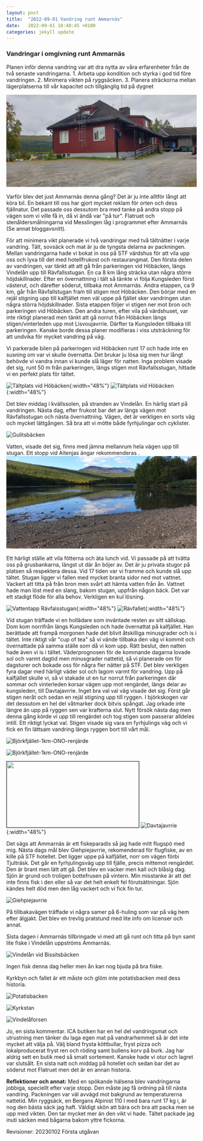 ```yaml
---
layout: post
title:  "2022-09-01 Vandring runt Ammarnäs"
date:   2022-09-01 18:40:45 +0100
categories: jekyll update
---
```

<h3>Vandringar i omgivning runt Ammarnäs</h3>
Planen inför denna vandring var att dra nytta av våra erfarenheter från de två senaste vandringarna. 
1. Arbeta upp kondition och styrka i god tid före vandringen. 
2. Minimera vikten på ryggsäcken.
3. Planera sträckorna mellan lägerplatserna till vår kapacitet och tillgänglig tid på dygnet


![STF Ammarnäs](/img/ammarnäs2022/STF-ammarnäs_20220908_090152.jpg "STF Ammarnäs") 

Varför blev det just Ammarnäs denna gång?
Det är ju inte alltför långt att köra bil. En bekant  till oss har gjort mycket reklam för orten och dess fjällnatur.  Det passade oss dessutom bra med tanke på andra stopp på vägen som vi ville få in, då vi ändå var "på tur". Flatruet och stenåldersmålningarna vid Messlingen låg i programmet efter Ammarnäs (Se annat bloggavsnitt).
 
För att minimera vikt planerade vi två vandringar med två tältnätter i varje vandring. Tält, sovsäck och mat är ju de tyngsta delarna av packningen. Mellan vandringarna hade vi bokat in oss på STF värdshus för att vila upp oss och lyxa till det med hotellfrukost och restaurangmat.
Den första delen av vandringen, var tänkt att att gå från parkeringen vid Höbäcken, längs Vindelån upp till Rävfallsstugan. En ca 8 km lång sträcka utan några större höjdskillnader. Efter en övernattning i tält så tänkte vi följa Kungsleden först västerut, och därefter söderut, tillbaka mot Ammarnäs. Andra etappen, ca 9 km, går från Rävfallstugan fram till stigen mot Höbäcken. Den börjar med en rejäl stigning upp till kalfjället men väl uppe på fjället sker vandringen utan några störra höjdskillnader. Sista etappen följer vi stigen ner mot bron och parkeringen vid Höbäcken.
Den andra turen, efter vila på värdshuset, var inte riktigt planerad men tänkt att gå norrut från Höbäcken längs stigen/vinterleden upp mot Lisvoujavrrie. Därfter ta Kungsleden tillbaka till parkeringen.  Kanske borde dessa planer modifieras i viss utsträckning för att undvika för mycket vandring på väg.

Vi parkerade bilen på parkeringen vid Höbäcken runt 17 och hade inte en susning om var vi skulle övernatta. Det brukar ju lösa sig  men hur långt behövde vi vandra innan vi kunde slå läger för natten. Inga problem visade det sig,  runt 50 m från parkeringen, längs stigen mot Rävfallsstugan, hittade vi en perfekt plats för tältet. 

![Tältplats vid Höbäcken](/img/ammarnäs2022/VindelånTältplVidHöbäcken_1_DSC04630.JPG "Tältplats Höbäcken"){:width="48%"} ![Tältplats vid Höbäcken](/img/ammarnäs2022/VindelånTältplVidHöbäcken_DSC03799.JPG  "Tältplats Höbäcken"){:width="48%"}

Det blev middag i kvällssolen, på stranden av Vindelån. En härlig start på vandringen. Nästa dag, efter frukost bar det av längs vägen mot Rävfallsstugan och nästa övernattning.  Vägen, det är verkligen en sorts väg och mycket lättgången. Så bra att vi mötte både fyrhjulingar och cyklister. 

![Gulitsbäcken](/img/ammarnäs2022/jagVidGulitsbäcken_DSC04584.JPG "Gulitsbäcken")

Vatten, visade det sig, finns med jämna mellanrum hela vägen upp till stugan. Ett stopp vid Aitenjas ängar rekommenderas . 
![AitenjasÄngar](/img/ammarnäs2022/AitenjasÄngar_20220902_142259.jpg "AitenjasÄngar") 

Ett härligt ställe att vila fötterna och äta lunch vid. Vi passade på att tvätta oss på grusbankarna, längst ut där ån böjer av. Det är ju privata stugor på platsen så respektera dessa.
Vid 17 tiden var vi framme och kunde slå upp tältet. Stugan ligger vi fallen med mycket branta sidor ned mot vattnet. Vackert att titta på från bron men svårt att hämta vatten från ån. Vattnet hade man löst med en slang, bakom stugan, uppfrån någon bäck. Det var ett stadigt flöde för alla behov. Verkligen en kul lösning. 

![Vattentapp Rävfalsstugan](/img/ammarnäs2022/vattentappVidRävfallsstugan_DSC04614.JPG "Vattentapp Rävfalsstugan"){:width="48%"} ![Rävfallet](/img/ammarnäs2022/Rävfallet_DSC04611.JPG "Rävfallet"){:width="48%"}

Vid stugan träffade vi en hollädare som inväntade resten av sitt sällskap. Dom kom norrifrån längs Kungsleden och hade övernattat på kalfjället. Han berättade att frampå morgonen hade det blivit åtskilliga minusgrader och is i tältet. Inte riktigt vår "cup of tea" så vi vände tillbaka den väg vi kommit och övernattade på samma ställe som då vi kom upp. Rätt beslut, den natten hade även vi is i tältet. 
Väderprognosen för de kommande dagarna lovade sol och varmt dagtid men minusgrader nattetid, så vi planerade om för dagsturer och bokade oss för några fler nätter på STF.
Det blev  verkligen fyra dagar med härligt väder sol och lagom varmt för vandring.
Upp på kalfjället skulle vi, så vi stakade ut en tur norrut från parkeringen där sommar och vinterleden korsar vägen upp mot rengärdet, längs delar av kungsleden, till Davtajavrrie. Inget bra val val väg visade det sig. Först går stigen neråt och sedan en rejäl stigning upp till ryggen. I björkskogen var det dessutom en hel del våtmarker dock bitvis spångat. Jag orkade inte längre än upp på ryggen sen var krafterna slut.  Nytt försök nästa dag men denna gång körde vi upp till rengärdet och tog stigen som passerar alldeles intill. Ett riktigt lyckat val. Stigen visade sig vara en fyrhjulings väg och vi fick en fin lättsam vandring längs ryggen bort till vårt mål.

![Björkfjället-1km-ONO-renjärde](/img/ammarnäs2022/Björkfjället-1km-ONO-renjärde_20220905_112759.jpg "Björkfjället-1km-ONO-renjärdet")

![Björkfjället-1km-ONO-renjärde](/img/ammarnäs2022/Björkfjället-1km-ONO-renjärde1_DSC03829.JPG "Björkfjället-1km-ONO-renjärdet")

<img  width="350" height="175" src="/img/ammarnäs2022/Davtajavrrie_20220905_142106.jpg" border="1px solid red"/> ![Davtajavrrie](/img/ammarnäs2022/Davtajavrrie_DSC04674.JPG "Davtajavrrie"){:width="48%"}

Det sägs att Ammarnäs är ett fiskeparadis så jag hade mitt flugspö med mig. Nästa dags mål blev  Giehpiejavrrie, rekomenderad för flugfiske, av en kille på STF hotellet. Det ligger uppe på kalfjället, norr om vägen förbi Tjulträsk. Det går en fyrhjulingsväg upp till fjälle, precis mittemot rengärdet. Den är brant men lätt att gå. Det blev en vacker men kall och blåsig dag.  Sjön är grund och troligen bottefrusen på vintern. Min misstanke är att det inte  finns fisk i den eller så var det helt enkelt fel förutsättningar. Sjön kändes helt död men den låg vackert och vi fick fin tur. 

![Giehpiejavrrie](/img/ammarnäs2022/fluga-Giehpiejavrrie_DSC04740.JPG "Giehpiejavrrie")

På tillbakavägen träffade vi några samer på 6-huling som var på väg hem efter älgjakt.  Det blev en trevlig pratstund med lite info om licenser och annat.

Sista dagen i Ammarnäs tillbringade vi med att gå runt och titta på byn samt lite fiske i Vindelån uppströms Ammarnäs. 

![Vindelån vid Bissitsbäcken](/img/ammarnäs2022/vindelån-bissitsbäcken_DSC04838.JPG "Vindelån vid Bissitsbäcken")

Ingen fisk denna dag heller men ån kan nog bjuda på bra fiske. 


Kyrkbyn och fallet är ett måste och glöm inte potatisbacken med dess historia.

![Potatisbacken](/img/ammarnäs2022/Potatisbacken_DSC03840.JPG "Potatisbacken")

![Kyrkstan](/img/ammarnäs2022/Kyrkstan_DSC04811.JPG "Kyrkstan")

![Vindelåforsen](/img/ammarnäs2022/Vindelåforsen_DSC03855.JPG "Vindelåforsen")

Jo, en sista kommentar. ICA butiken har en hel del vandringsmat och utrustning men tänker du laga egen mat på vandrarhemmet så är det inte mycket att välja på. Välj bland frysta köttbullar, fryst pizza och lokalproducerat fryst ren och röding samt bullens korv på burk. Jag har aldrig sett en butik med så smalt sortement. Kanske hade vi otur och lagret var slutsålt.
En sista natt och middag på  hotellet och sedan bar det av söderut mot Flatruet men det är en annan historia.

<b>Reflektioner och annat:</b>
Med en spökande hälsena blev vandringarna jobbiga, speciellt efter varje stopp. Den måste jag få ordning på till nästa vandring.
Packningen var väl avvägd mot bakgrund av temperaturerna nattetid. Min ryggsäck, en Bergans Alpinist 110 l med bara runt 17 kg i, är nog den bästa säck jag haft. Väldigt skön att bära och bra att packa men se upp med vikten. Den tar mycket mer än den vikt vi hade. Tältet packade jag inuti säcken med bågarna bakom yttre fickorna.



Revisioner:
20230102 Första utgåvan

